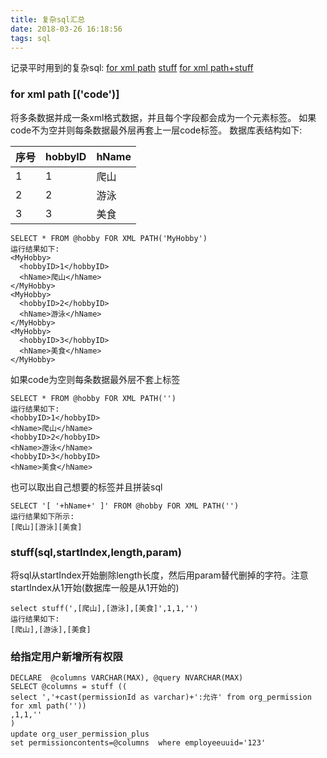 ```yaml
---
title: 复杂sql汇总
date: 2018-03-26 16:18:56
tags: sql
---
```



记录平时用到的复杂sql:
[for xml path](#1)
[stuff](#2)
[for xml path+stuff](#3)
<!--more-->

<span id = "1"><h3>for xml path [('code')]</h3></span>
将多条数据并成一条xml格式数据，并且每个字段都会成为一个元素标签。
如果code不为空并则每条数据最外层再套上一层code标签。
数据库表结构如下:

|序号| hobbyID |hName| 
| :--- | :--- | :--- |
|1   |  1      | 爬山|
|2   |  2      | 游泳|
|3   |  3      | 美食|

```
SELECT * FROM @hobby FOR XML PATH('MyHobby')
运行结果如下:
<MyHobby>
  <hobbyID>1</hobbyID>
  <hName>爬山</hName>
</MyHobby>
<MyHobby>
  <hobbyID>2</hobbyID>
  <hName>游泳</hName>
</MyHobby>
<MyHobby>
  <hobbyID>3</hobbyID>
  <hName>美食</hName>
</MyHobby>
```
如果code为空则每条数据最外层不套上标签
```
SELECT * FROM @hobby FOR XML PATH('')
运行结果如下:
<hobbyID>1</hobbyID>
<hName>爬山</hName>
<hobbyID>2</hobbyID>
<hName>游泳</hName>
<hobbyID>3</hobbyID>
<hName>美食</hName>
```

也可以取出自己想要的标签并且拼装sql
```
SELECT '[ '+hName+' ]' FROM @hobby FOR XML PATH('')
运行结果如下所示:
[爬山][游泳][美食]
```

<span id = "2"><h3>stuff(sql,startIndex,length,param)</h3></span>

将sql从startIndex开始删除length长度，然后用param替代删掉的字符。注意startIndex从1开始(数据库一般是从1开始的)
```
select stuff(',[爬山],[游泳],[美食]',1,1,'')
运行结果如下: 
[爬山],[游泳],[美食]

```

<span id = "3"><h3>给指定用户新增所有权限</h3></span>
```
DECLARE  @columns VARCHAR(MAX), @query NVARCHAR(MAX)
SELECT @columns = stuff ((
select ','+cast(permissionId as varchar)+':允许' from org_permission for xml path(''))
,1,1,''
)
update org_user_permission_plus　
set permissioncontents=@columns  where employeeuuid='123'
```

